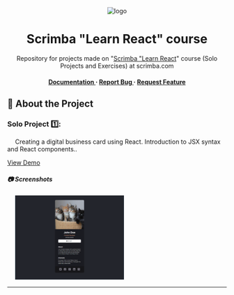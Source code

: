 <div align='center'>

<img src=https://i.ibb.co/WzYgmHp/1.jpg alt="logo" width=330 height=280 />

<h1>Scrimba "Learn React" course</h1>
<p> Repository for projects made on "<a href="https://scrimba.com/learn/learnreact">Scrimba "Learn React</a>" course (Solo Projects and Exercises) at scrimba.com</p>

<h4> <a href="https://github.com/ndorph1n/scrimba-lessons/blob/master/README.md"> Documentation </a> <span> · </span> <a href="https://github.com/ndorph1n/scrimba-lessons/issues"> Report Bug </a> <span> · </span> <a href="https://github.com/ndorph1n/scrimba-lessons/issues"> Request Feature </a> </h4>

</div>

## :star2: About the Project

### Solo Project 1️⃣:
  <p>&emsp; Creating a digital business card using React. 
  Introduction to JSX syntax and React components..</p>
    <a href="https://ndorph1n.github.io/scrimba-lessons/digital-business-card/">View Demo</a> 
    
##### :camera: Screenshots
<div align="left"> &emsp; <a href="https://ndorph1n.github.io/scrimba-lessons/digital-business-card/"><img src="https://raw.githubusercontent.com/ndorph1n/scrimba-lessons/master/digital-business-card/Solo%20Project%201.png" alt='image' width='250'/></a> </div>
<hr>

